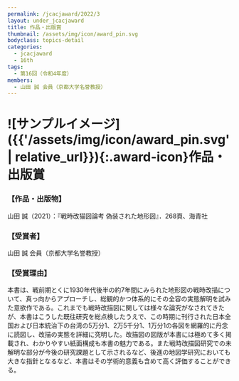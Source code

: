 ```yaml
---
permalink: /jcacjaward/2022/3
layout: under_jcacjaward
title: 作品・出版賞
thumbnail: /assets/img/icon/award_pin.svg
bodyclass: topics-detail
categories:
  - jcacjaward
  - 16th
tags:
  - 第16回（令和4年度）
members:
  - 山田 誠 会員（京都大学名誉教授）
---
```


# ![サンプルイメージ]({{'/assets/img/icon/award_pin.svg' | relative_url}}){:.award-icon}作品・出版賞

### 【作品・出版物】

山田 誠（2021）：『戦時改猫図論考 偽装された地形図』．268頁、海青社

### 【受賞者】

山田 誠 会員（京都大学名誉教授）

### 【受賞理由】

本書は、戦前期とくに1930年代後半の約7年間にみられた地形図の戦時改描について、真っ向からアプローチし、総観的かつ体系的にその全容の実態解明を試みた意欲作である。これまでも戦時改描図に関しては様々な論究がなされてきたが、本書はこうした既往研究を総点検したうえで、この時期に刊行された日本全国および日本統治下の台湾の5万分1、2万5千分1、1万分1の各図を網羅的に丹念に読図し、改描の実態を詳細に究明した。改描図の図版が本書には極めて多く掲載され、わかりやすい紙面構成も本書の魅力である。また戦時改描図研究での未解明な部分が今後の研究課題として示されるなど、後進の地図学研究においても大きな指針となるなど、本書はその学術的意義も含めて高く評価することができる。
